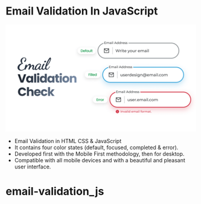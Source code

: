 # Email Validation In JavaScript
![preview img](/preview.png)

- Email Validation in HTML CSS & JavaScript
- It contains four color states (default, focused, completed & error).
- Developed first with the Mobile First methodology, then for desktop.
- Compatible with all mobile devices and with a beautiful and pleasant user interface.

# email-validation_js
